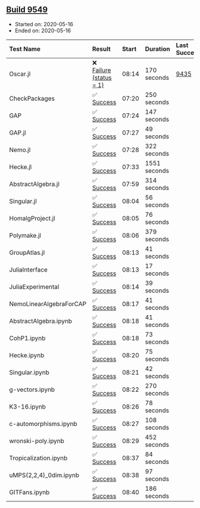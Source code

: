 ## [Build 9549](https://oscarci.mathematik.uni-kl.de/job/oscar/9549/)

* Started on: 2020-05-16
* Ended on: 2020-05-16

| Test Name    | Result | Start | Duration | Last Success | First Failure |
|:-------------|:-------|:------|:---------|:-------------|:--------------|
| Oscar.jl | ❌ [Failure (status = 1)](https://oscarci.mathematik.uni-kl.de/job/oscar/9549/artifact/logs/build-9549/Oscar.jl.log) | 08:14 | 170 seconds | [9435](https://oscarci.mathematik.uni-kl.de/job/oscar/9435/) | [9436](https://oscarci.mathematik.uni-kl.de/job/oscar/9436/) |
| CheckPackages | ✅ [Success](https://oscarci.mathematik.uni-kl.de/job/oscar/9549/artifact/logs/build-9549/CheckPackages.log) | 07:20 | 250 seconds |  |  |
| GAP | ✅ [Success](https://oscarci.mathematik.uni-kl.de/job/oscar/9549/artifact/logs/build-9549/GAP.log) | 07:24 | 147 seconds |  |  |
| GAP.jl | ✅ [Success](https://oscarci.mathematik.uni-kl.de/job/oscar/9549/artifact/logs/build-9549/GAP.jl.log) | 07:27 | 49 seconds |  |  |
| Nemo.jl | ✅ [Success](https://oscarci.mathematik.uni-kl.de/job/oscar/9549/artifact/logs/build-9549/Nemo.jl.log) | 07:28 | 322 seconds |  |  |
| Hecke.jl | ✅ [Success](https://oscarci.mathematik.uni-kl.de/job/oscar/9549/artifact/logs/build-9549/Hecke.jl.log) | 07:33 | 1551 seconds |  |  |
| AbstractAlgebra.jl | ✅ [Success](https://oscarci.mathematik.uni-kl.de/job/oscar/9549/artifact/logs/build-9549/AbstractAlgebra.jl.log) | 07:59 | 314 seconds |  |  |
| Singular.jl | ✅ [Success](https://oscarci.mathematik.uni-kl.de/job/oscar/9549/artifact/logs/build-9549/Singular.jl.log) | 08:04 | 56 seconds |  |  |
| HomalgProject.jl | ✅ [Success](https://oscarci.mathematik.uni-kl.de/job/oscar/9549/artifact/logs/build-9549/HomalgProject.jl.log) | 08:05 | 76 seconds |  |  |
| Polymake.jl | ✅ [Success](https://oscarci.mathematik.uni-kl.de/job/oscar/9549/artifact/logs/build-9549/Polymake.jl.log) | 08:06 | 379 seconds |  |  |
| GroupAtlas.jl | ✅ [Success](https://oscarci.mathematik.uni-kl.de/job/oscar/9549/artifact/logs/build-9549/GroupAtlas.jl.log) | 08:13 | 41 seconds |  |  |
| JuliaInterface | ✅ [Success](https://oscarci.mathematik.uni-kl.de/job/oscar/9549/artifact/logs/build-9549/JuliaInterface.log) | 08:13 | 17 seconds |  |  |
| JuliaExperimental | ✅ [Success](https://oscarci.mathematik.uni-kl.de/job/oscar/9549/artifact/logs/build-9549/JuliaExperimental.log) | 08:14 | 39 seconds |  |  |
| NemoLinearAlgebraForCAP | ✅ [Success](https://oscarci.mathematik.uni-kl.de/job/oscar/9549/artifact/logs/build-9549/NemoLinearAlgebraForCAP.log) | 08:17 | 41 seconds |  |  |
| AbstractAlgebra.ipynb | ✅ [Success](https://oscarci.mathematik.uni-kl.de/job/oscar/9549/artifact/logs/build-9549/AbstractAlgebra.ipynb.log) | 08:18 | 41 seconds |  |  |
| CohP1.ipynb | ✅ [Success](https://oscarci.mathematik.uni-kl.de/job/oscar/9549/artifact/logs/build-9549/CohP1.ipynb.log) | 08:18 | 73 seconds |  |  |
| Hecke.ipynb | ✅ [Success](https://oscarci.mathematik.uni-kl.de/job/oscar/9549/artifact/logs/build-9549/Hecke.ipynb.log) | 08:20 | 75 seconds |  |  |
| Singular.ipynb | ✅ [Success](https://oscarci.mathematik.uni-kl.de/job/oscar/9549/artifact/logs/build-9549/Singular.ipynb.log) | 08:21 | 42 seconds |  |  |
| g-vectors.ipynb | ✅ [Success](https://oscarci.mathematik.uni-kl.de/job/oscar/9549/artifact/logs/build-9549/g-vectors.ipynb.log) | 08:22 | 270 seconds |  |  |
| K3-16.ipynb | ✅ [Success](https://oscarci.mathematik.uni-kl.de/job/oscar/9549/artifact/logs/build-9549/K3-16.ipynb.log) | 08:26 | 78 seconds |  |  |
| c-automorphisms.ipynb | ✅ [Success](https://oscarci.mathematik.uni-kl.de/job/oscar/9549/artifact/logs/build-9549/c-automorphisms.ipynb.log) | 08:27 | 108 seconds |  |  |
| wronski-poly.ipynb | ✅ [Success](https://oscarci.mathematik.uni-kl.de/job/oscar/9549/artifact/logs/build-9549/wronski-poly.ipynb.log) | 08:29 | 452 seconds |  |  |
| Tropicalization.ipynb | ✅ [Success](https://oscarci.mathematik.uni-kl.de/job/oscar/9549/artifact/logs/build-9549/Tropicalization.ipynb.log) | 08:37 | 84 seconds |  |  |
| uMPS(2,2,4)_0dim.ipynb | ✅ [Success](https://oscarci.mathematik.uni-kl.de/job/oscar/9549/artifact/logs/build-9549/uMPS-2-2-4-_0dim.ipynb.log) | 08:38 | 97 seconds |  |  |
| GITFans.ipynb | ✅ [Success](https://oscarci.mathematik.uni-kl.de/job/oscar/9549/artifact/logs/build-9549/GITFans.ipynb.log) | 08:40 | 186 seconds |  |  |
